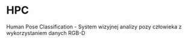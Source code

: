 # HPC
Human Pose Classification - System wizyjnej analizy pozy człowieka z wykorzystaniem danych RGB-D
